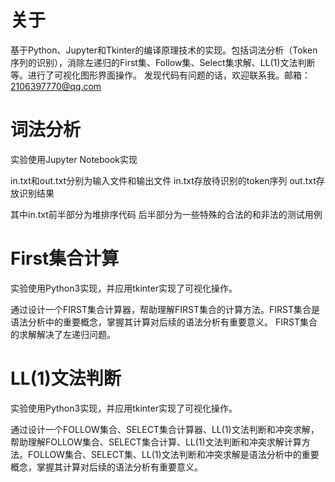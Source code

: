# 关于
基于Python、Jupyter和Tkinter的编译原理技术的实现。包括词法分析（Token序列的识别），消除左递归的First集、Follow集、Select集求解、LL(1)文法判断等。进行了可视化图形界面操作。
发现代码有问题的话，欢迎联系我。邮箱：2106397770@qq.com

# 词法分析
实验使用Jupyter Notebook实现

in.txt和out.txt分别为输入文件和输出文件
in.txt存放待识别的token序列
out.txt存放识别结果

其中in.txt前半部分为堆排序代码
后半部分为一些特殊的合法的和非法的测试用例

# First集合计算
实验使用Python3实现，并应用tkinter实现了可视化操作。

通过设计一个FIRST集合计算器，帮助理解FIRST集合的计算方法。FIRST集合是语法分析中的重要概念，掌握其计算对后续的语法分析有重要意义。
FIRST集合的求解解决了左递归问题。

# LL(1)文法判断
实验使用Python3实现，并应用tkinter实现了可视化操作。

通过设计一个FOLLOW集合、SELECT集合计算器、LL(1)文法判断和冲突求解，帮助理解FOLLOW集合、SELECT集合计算、LL(1)文法判断和冲突求解计算方法。FOLLOW集合、SELECT集、LL(1)文法判断和冲突求解是语法分析中的重要概念，掌握其计算对后续的语法分析有重要意义。
